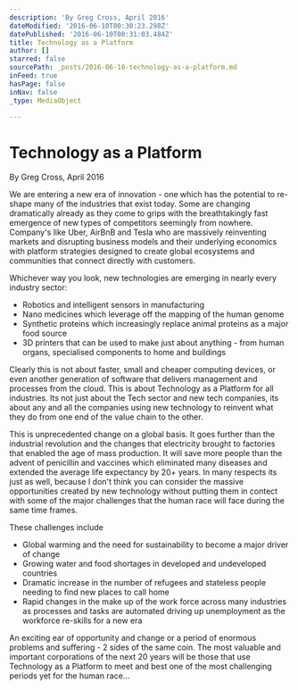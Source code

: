 ```yaml
---
description: 'By Greg Cross, April 2016'
dateModified: '2016-06-10T00:30:23.298Z'
datePublished: '2016-06-10T00:31:03.484Z'
title: Technology as a Platform
author: []
starred: false
sourcePath: _posts/2016-06-10-technology-as-a-platform.md
inFeed: true
hasPage: false
inNav: false
_type: MediaObject

---
```

# Technology as a Platform

By Greg Cross, April 2016

We are entering a new era of innovation - one which has the potential to re-shape many of the industries that exist today. Some are changing dramatically already as they come to grips with the breathtakingly fast emergence of new types of competitors seemingly from nowhere. Company's like Uber, AirBnB and Tesla who are massively reinventing markets and disrupting business models and their underlying economics with platform strategies designed to create global ecosystems and communities that connect directly with customers.

Whichever way you look, new technologies are emerging in nearly every industry sector:

* Robotics and intelligent sensors in manufacturing
* Nano medicines which leverage off the mapping of the human genome
* Synthetic proteins which increasingly replace animal proteins as a major food source
* 3D printers that can be used to make just about anything - from human organs, specialised components to home and buildings

Clearly this is not about faster, small and cheaper computing devices, or even another generation of software that delivers management and processes from the cloud. This is about Technology as a Platform for all industries. Its not just about the Tech sector and new tech companies, its about any and all the companies using new technology to reinvent what they do from one end of the value chain to the other.

This is unprecedented change on a global basis. It goes further than the industrial revolution and the changes that electricity brought to factories that enabled the age of mass production. It will save more people than the advent of penicillin and vaccines which eliminated many diseases and extended the average life expectancy by 20+ years. In many respects its just as well, because I don't think you can consider the massive opportunities created by new technology without putting them in contect with some of the major challenges that the human race will face during the same time frames.

These challenges include

* Global warming and the need for sustainability to become a major driver of change
* Growing water and food shortages in developed and undeveloped countries
* Dramatic increase in the number of refugees and stateless people needing to find new places to call home
* Rapid changes in the make up of the work force across many industries as processes and tasks are automated driving up unemployment as the workforce re-skills for a new era

An exciting ear of opportunity and change or a period of enormous problems and suffering - 2 sides of the same coin. The most valuable and important corporations of the next 20 years will be those that use Technology as a Platform to meet and best one of the most challenging periods yet for the human race...